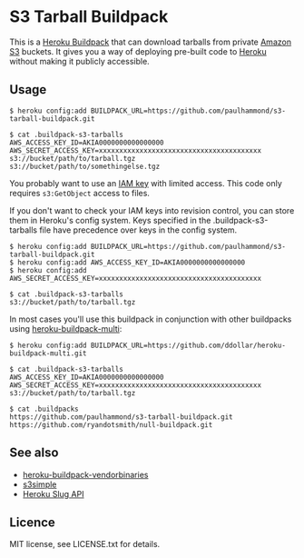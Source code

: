 # S3 Tarball Buildpack

This is a [Heroku Buildpack](https://devcenter.heroku.com/articles/buildpacks)
that can download tarballs from private [Amazon S3](http://aws.amazon.com/s3/)
buckets. It gives you a way of deploying pre-built code to
[Heroku](http://www.heroku.com/) without making it publicly accessible.

## Usage

    $ heroku config:add BUILDPACK_URL=https://github.com/paulhammond/s3-tarball-buildpack.git

    $ cat .buildpack-s3-tarballs
    AWS_ACCESS_KEY_ID=AKIA0000000000000000
    AWS_SECRET_ACCESS_KEY=xxxxxxxxxxxxxxxxxxxxxxxxxxxxxxxxxxxxxxxx
    s3://bucket/path/to/tarball.tgz
    s3://bucket/path/to/somethingelse.tgz

You probably want to use an [IAM key](http://aws.amazon.com/iam/) with limited
access. This code only requires `s3:GetObject` access to files.

If you don't want to check your IAM keys into revision control, you can store
them in Heroku's config system. Keys specified in the .buildpack-s3-tarballs
file have precedence over keys in the config system.

    $ heroku config:add BUILDPACK_URL=https://github.com/paulhammond/s3-tarball-buildpack.git
    $ heroku config:add AWS_ACCESS_KEY_ID=AKIA0000000000000000
    $ heroku config:add AWS_SECRET_ACCESS_KEY=xxxxxxxxxxxxxxxxxxxxxxxxxxxxxxxxxxxxxxxx

    $ cat .buildpack-s3-tarballs
    s3://bucket/path/to/tarball.tgz

In most cases you'll use this buildpack in conjunction with other buildpacks
using [heroku-buildpack-multi](https://github.com/ddollar/heroku-buildpack-multi):

    $ heroku config:add BUILDPACK_URL=https://github.com/ddollar/heroku-buildpack-multi.git

    $ cat .buildpack-s3-tarballs
    AWS_ACCESS_KEY_ID=AKIA0000000000000000
    AWS_SECRET_ACCESS_KEY=xxxxxxxxxxxxxxxxxxxxxxxxxxxxxxxxxxxxxxxx
    s3://bucket/path/to/tarball.tgz

    $ cat .buildpacks
    https://github.com/paulhammond/s3-tarball-buildpack.git
    https://github.com/ryandotsmith/null-buildpack.git

## See also

  * [heroku-buildpack-vendorbinaries](https://github.com/peterkeen/heroku-buildpack-vendorbinaries)
  * [s3simple](https://github.com/paulhammond/s3simple)
  * [Heroku Slug API](https://blog.heroku.com/archives/2013/12/20/programmatically_release_code_to_heroku_using_the_platform_api)

## Licence

MIT license, see LICENSE.txt for details.

